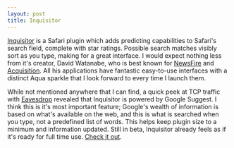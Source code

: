 ```yaml
---
layout: post
title: Inquisitor
---
```

[Inquisitor](http://www.inquisitorx.com/) is a Safari plugin which adds predicting capabilities to Safari's search field, complete with star ratings. Possible search matches visibly sort as you type, making for a great interface. I would expect nothing less from it's creator, David Watanabe, who is best known for [NewsFire](http://www.newsfirerss.com/) and [Acquisition](http://www.acquisitionx.com/). All his applications have fantastic easy-to-use interfaces with a distinct Aqua sparkle that I look forward to every time I launch them.

While not mentioned anywhere that I can find, a quick peek at TCP traffic with [Eavesdrop](http://www.command-tab.com/index.php/eavesdrop/) revealed that Inquisitor is powered by Google Suggest. I think this is it's most important feature; Google's wealth of information is based on what's available on the web, and this is what is searched when you type, not a predefined list of words. This helps keep plugin size to a minimum and information updated. Still in beta, Inquisitor already feels as if it's ready for full time use. [Check it out](http://www.inquisitorx.com/).
